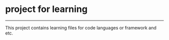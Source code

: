 # project for learning

-------------

This project contains learning files for code languages or framework and etc.